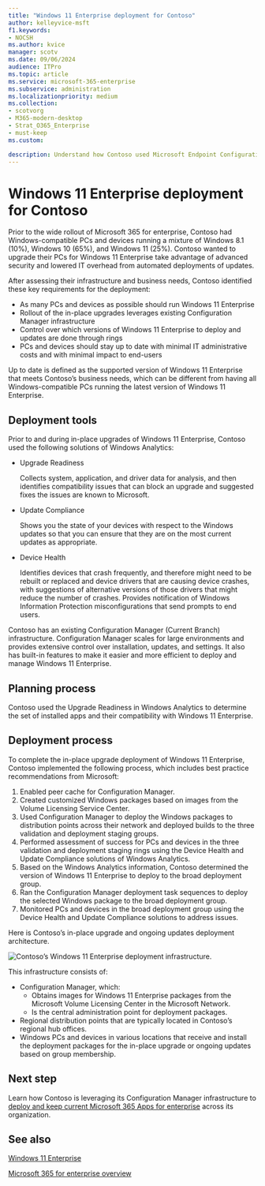 ```yaml
---
title: "Windows 11 Enterprise deployment for Contoso"
author: kelleyvice-msft
f1.keywords:
- NOCSH
ms.author: kvice
manager: scotv
ms.date: 09/06/2024
audience: ITPro
ms.topic: article
ms.service: microsoft-365-enterprise
ms.subservice: administration
ms.localizationpriority: medium
ms.collection: 
- scotvorg
- M365-modern-desktop
- Strat_O365_Enterprise
- must-keep
ms.custom:

description: Understand how Contoso used Microsoft Endpoint Configuration Manager to deploy in-place upgrades for Windows 11 Enterprise.
---
```


# Windows 11 Enterprise deployment for Contoso

Prior to the wide rollout of Microsoft 365 for enterprise, Contoso had Windows-compatible PCs and devices running a mixture of Windows 8.1 (10%), Windows 10 (65%), and Windows 11 (25%). Contoso wanted to upgrade their PCs for Windows 11 Enterprise take advantage of advanced security and lowered IT overhead from automated deployments of updates.

After assessing their infrastructure and business needs, Contoso identified these key requirements for the deployment:

- As many PCs and devices as possible should run Windows 11 Enterprise
- Rollout of the in-place upgrades leverages existing Configuration Manager infrastructure
- Control over which versions of Windows 11 Enterprise to deploy and updates are done through rings
- PCs and devices should stay up to date with minimal IT administrative costs and with minimal impact to end-users

Up to date is defined as the supported version of Windows 11 Enterprise that meets Contoso’s business needs, which can be different from having all Windows-compatible PCs running the latest version of Windows 11 Enterprise.

## Deployment tools

Prior to and during in-place upgrades of Windows 11 Enterprise, Contoso used the following solutions of Windows Analytics:

- Upgrade Readiness  

  Collects system, application, and driver data for analysis, and then identifies compatibility issues that can block an upgrade and suggested fixes the issues are known to Microsoft.

- Update Compliance  

  Shows you the state of your devices with respect to the Windows updates so that you can ensure that they are on the most current updates as appropriate.

- Device Health  

  Identifies devices that crash frequently, and therefore might need to be rebuilt or replaced and device drivers that are causing device crashes, with suggestions of alternative versions of those drivers that might reduce the number of crashes. Provides notification of Windows Information Protection misconfigurations that send prompts to end users.

Contoso has an existing Configuration Manager (Current Branch) infrastructure. Configuration Manager scales for large environments and provides extensive control over installation, updates, and settings. It also has built-in features to make it easier and more efficient to deploy and manage Windows 11 Enterprise.

## Planning process

Contoso used the Upgrade Readiness in Windows Analytics to determine the set of installed apps and their compatibility with Windows 11 Enterprise.

## Deployment process

To complete the in-place upgrade deployment of Windows 11 Enterprise, Contoso implemented the following process, which includes best practice recommendations from Microsoft:

1. Enabled peer cache for Configuration Manager.
2. Created customized Windows packages based on images from the Volume Licensing Service Center.
3. Used Configuration Manager to deploy the Windows packages to distribution points across their network and deployed builds to the three validation and deployment staging groups.
4. Performed assessment of success for PCs and devices in the three validation and deployment staging rings using the Device Health and Update Compliance solutions of Windows Analytics.
5. Based on the Windows Analytics information, Contoso determined the version of Windows 11 Enterprise to deploy to the broad deployment group.
6. Ran the Configuration Manager deployment task sequences to deploy the selected Windows package to the broad deployment group.
7. Monitored PCs and devices in the broad deployment group using the Device Health and Update Compliance solutions to address issues.

Here is Contoso’s in-place upgrade and ongoing updates deployment architecture.

![Contoso’s Windows 11 Enterprise deployment infrastructure.](../media/contoso-win10/contoso-win10-fig1.png)

This infrastructure consists of:

- Configuration Manager, which:
  - Obtains images for Windows 11 Enterprise packages from the Microsoft Volume Licensing Center in the Microsoft Network.
  - Is the central administration point for deployment packages.
- Regional distribution points that are typically located in Contoso’s regional hub offices.
- Windows PCs and devices in various locations that receive and install the deployment packages for the in-place upgrade or ongoing updates based on group membership.

## Next step

Learn how Contoso is leveraging its Configuration Manager infrastructure to [deploy and keep current Microsoft 365 Apps for enterprise](contoso-o365pp.md) across its organization.

## See also

[Windows 11 Enterprise](/windows/deployment/)

[Microsoft 365 for enterprise overview](microsoft-365-overview.md)
